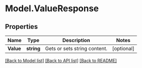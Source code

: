 # Model.ValueResponse
## Properties
Name | Type | Description | Notes
------------ | ------------- | ------------- | -------------
**Value** | **string** | Gets or sets string content. | [optional] 



[[Back to Model list]](README.md#documentation-for-models) [[Back to API list]](README.md#documentation-for-api-endpoints) [[Back to README]](README.md)


